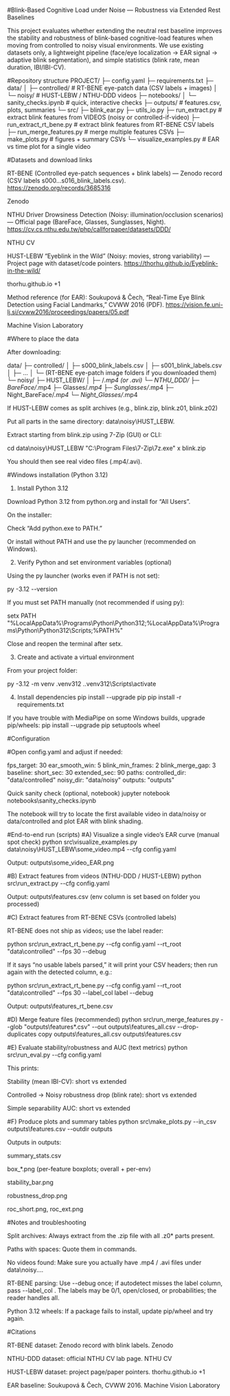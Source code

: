 #Blink-Based Cognitive Load under Noise — Robustness via Extended Rest Baselines

This project evaluates whether extending the neutral rest baseline improves the stability and robustness of blink-based cognitive-load features when moving from controlled to noisy visual environments. We use existing datasets only, a lightweight pipeline (face/eye localization → EAR signal → adaptive blink segmentation), and simple statistics (blink rate, mean duration, IBI/IBI-CV).

#Repository structure
PROJECT/
├─ config.yaml
├─ requirements.txt
├─ data/
│  ├─ controlled/            # RT-BENE eye-patch data (CSV labels + images)
│  └─ noisy/                 # HUST-LEBW / NTHU-DDD videos
├─ notebooks/
│  └─ sanity_checks.ipynb    # quick, interactive checks
├─ outputs/                  # features.csv, plots, summaries
└─ src/
   ├─ blink_ear.py
   ├─ utils_io.py
   ├─ run_extract.py         # extract blink features from VIDEOS (noisy or controlled-if-video)
   ├─ run_extract_rt_bene.py # extract blink features from RT-BENE CSV labels
   ├─ run_merge_features.py  # merge multiple features CSVs
   ├─ make_plots.py          # figures + summary CSVs
   └─ visualize_examples.py  # EAR vs time plot for a single video


#Datasets and download links

RT-BENE (Controlled eye-patch sequences + blink labels) — Zenodo record (CSV labels s000...s016_blink_labels.csv).
https://zenodo.org/records/3685316
 
Zenodo

NTHU Driver Drowsiness Detection (Noisy: illumination/occlusion scenarios) — Official page (BareFace, Glasses, Sunglasses, Night).
https://cv.cs.nthu.edu.tw/php/callforpaper/datasets/DDD/
 
NTHU CV

HUST-LEBW “Eyeblink in the Wild” (Noisy: movies, strong variability) — Project page with dataset/code pointers.
https://thorhu.github.io/Eyeblink-in-the-wild/
 
thorhu.github.io
+1

Method reference (for EAR): Soukupová & Čech, “Real-Time Eye Blink Detection using Facial Landmarks,” CVWW 2016 (PDF).
https://vision.fe.uni-lj.si/cvww2016/proceedings/papers/05.pdf
 
Machine Vision Laboratory

#Where to place the data

After downloading:

data/
├─ controlled/
│  ├─ s000_blink_labels.csv
│  ├─ s001_blink_labels.csv
│  ├─ ...
│  └─ (RT-BENE eye-patch image folders if you downloaded them)
└─ noisy/
   ├─ HUST_LEBW/
   │  ├─ <movie-derived>/*.mp4 (or .avi)
   └─ NTHU_DDD/
      ├─ BareFace/*.mp4
      ├─ Glasses/*.mp4
      ├─ Sunglasses/*.mp4
      ├─ Night_BareFace/*.mp4
      └─ Night_Glasses/*.mp4

If HUST-LEBW comes as split archives (e.g., blink.zip, blink.z01, blink.z02)

Put all parts in the same directory: data\noisy\HUST_LEBW\.

Extract starting from blink.zip using 7-Zip (GUI) or CLI:

cd data\noisy\HUST_LEBW
"C:\Program Files\7-Zip\7z.exe" x blink.zip


You should then see real video files (.mp4/.avi).

#Windows installation (Python 3.12)
1) Install Python 3.12

Download Python 3.12 from python.org and install for “All Users”.

On the installer:

Check “Add python.exe to PATH.”

Or install without PATH and use the py launcher (recommended on Windows).

2) Verify Python and set environment variables (optional)

Using the py launcher (works even if PATH is not set):

py -3.12 --version


If you must set PATH manually (not recommended if using py):

setx PATH "%LocalAppData%\Programs\Python\Python312;%LocalAppData%\Programs\Python\Python312\Scripts;%PATH%"


Close and reopen the terminal after setx.

3) Create and activate a virtual environment

From your project folder:

py -3.12 -m venv .venv312
.\.venv312\Scripts\activate

4) Install dependencies
pip install --upgrade pip
pip install -r requirements.txt


If you have trouble with MediaPipe on some Windows builds, upgrade pip/wheels:
pip install --upgrade pip setuptools wheel

#Configuration

#Open config.yaml and adjust if needed:

fps_target: 30
ear_smooth_win: 5
blink_min_frames: 2
blink_merge_gap: 3
baseline:
  short_sec: 30
  extended_sec: 90
paths:
  controlled_dir: "data/controlled"
  noisy_dir: "data/noisy"
  outputs: "outputs"

Quick sanity check (optional, notebook)
jupyter notebook notebooks\sanity_checks.ipynb


The notebook will try to locate the first available video in data/noisy or data/controlled and plot EAR with blink shading.

#End-to-end run (scripts)
#A) Visualize a single video’s EAR curve (manual spot check)
python src\visualize_examples.py data\noisy\HUST_LEBW\some_video.mp4 --cfg config.yaml


Output: outputs\some_video_EAR.png

#B) Extract features from videos (NTHU-DDD / HUST-LEBW)
python src\run_extract.py --cfg config.yaml


Output: outputs\features.csv (env column is set based on folder you processed)

#C) Extract features from RT-BENE CSVs (controlled labels)

RT-BENE does not ship as videos; use the label reader:

python src\run_extract_rt_bene.py --cfg config.yaml --rt_root "data\controlled" --fps 30 --debug


If it says “no usable labels parsed,” it will print your CSV headers; then run again with the detected column, e.g.:

python src\run_extract_rt_bene.py --cfg config.yaml --rt_root "data\controlled" --fps 30 --label_col label --debug


Output: outputs\features_rt_bene.csv

#D) Merge feature files (recommended)
python src\run_merge_features.py --glob "outputs\features*.csv" --out outputs\features_all.csv --drop-duplicates
copy outputs\features_all.csv outputs\features.csv

#E) Evaluate stability/robustness and AUC (text metrics)
python src\run_eval.py --cfg config.yaml


This prints:

Stability (mean IBI-CV): short vs extended

Controlled → Noisy robustness drop (blink rate): short vs extended

Simple separability AUC: short vs extended

#F) Produce plots and summary tables
python src\make_plots.py --in_csv outputs\features.csv --outdir outputs


Outputs in outputs\:

summary_stats.csv

box_*.png (per-feature boxplots; overall + per-env)

stability_bar.png

robustness_drop.png

roc_short.png, roc_ext.png

#Notes and troubleshooting

Split archives: Always extract from the .zip file with all .z0* parts present.

Paths with spaces: Quote them in commands.

No videos found: Make sure you actually have .mp4 / .avi files under data\noisy\....

RT-BENE parsing: Use --debug once; if autodetect misses the label column, pass --label_col <name>. The labels may be 0/1, open/closed, or probabilities; the reader handles all.

Python 3.12 wheels: If a package fails to install, update pip/wheel and try again.

#Citations

RT-BENE dataset: Zenodo record with blink labels. 
Zenodo

NTHU-DDD dataset: official NTHU CV lab page. 
NTHU CV

HUST-LEBW dataset: project page/paper pointers. 
thorhu.github.io
+1

EAR baseline: Soukupová & Čech, CVWW 2016. 
Machine Vision Laboratory
